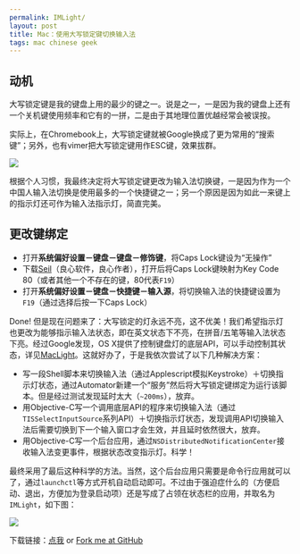 ```yaml
---
permalink: IMLight/
layout: post
title: Mac：使用大写锁定键切换输入法
tags: mac chinese geek
---
```


## 动机

大写锁定键是我的键盘上用的最少的键之一。说是之一，一是因为我的键盘上还有一个关机键使用频率和它有的一拼，二是由于其地理位置优越经常会被误按。

实际上，在Chromebook上，大写锁定键就被Google换成了更为常用的“搜索键”；另外，也有vimer把大写锁定键用作ESC键，效果拔群。

![](/images/chromebook-keyboard.jpg)

根据个人习惯，我最终决定将大写锁定键更改为输入法切换键，一是因为作为一个中国人输入法切换是使用最多的一个快捷键之一；另一个原因是因为如此一来键上的指示灯还可作为输入法指示灯，简直完美。

## 更改键绑定

- 打开**系统偏好设置－键盘－键盘－修饰键**，将Caps Lock键设为“无操作”
- 下载[Seil](https://pqrs.org/osx/karabiner/seil.html.en)（良心软件，良心作者），打开后将Caps Lock键映射为Key Code 80（或者其他一个不存在的键，80代表`F19`）
- 打开**系统偏好设置－键盘－快捷键－输入源**，将切换输入法的快捷键设置为`F19`（通过选择后按一下Caps Lock）

Done! 但是现在问题来了：大写锁定的灯永远不亮，这不优美！我们希望指示灯也更改为能够指示输入法状态，即在英文状态下不亮，在拼音/五笔等输入法状态下亮。经过Google发现，OS X提供了控制键盘灯的底层API，可以手动控制其状态，详见[MacLight](https://github.com/busyloop/maclight)。这就好办了，于是我依次尝试了以下几种解决方案：

- 写一段Shell脚本来切换输入法（通过Applescript模拟Keystroke）＋切换指示灯状态，通过Automator新建一个“服务”然后将大写锁定键绑定为运行该脚本。但是经过测试发现延时太大（`~200ms`），放弃。
- 用Objective-C写一个调用底层API的程序来切换输入法（通过`TISSelectInputSource`系列API）＋切换指示灯状态，发现调用API切换输入法后需要切换到下一个输入窗口才会生效，并且延时依然很大，放弃。
- 用Objective-C写一个后台应用，通过`NSDistributedNotificationCenter`接收输入法变更事件，根据状态改变指示灯。科学！

最终采用了最后这种科学的方法。当然，这个后台应用只需要是命令行应用就可以了，通过`launchctl`等方式开机自动启动即可。不过由于强迫症什么的（方便启动、退出，方便加为登录启动项）还是写成了占领在状态栏的应用，并取名为`IMLight`，如下图：

![](/images/imlight-screenshot.png)


下载链接：[点我](http://cl.ly/2s3P2E1x2A2k) or [Fork me at GitHub](https://github.com/blahgeek/IMLight)
